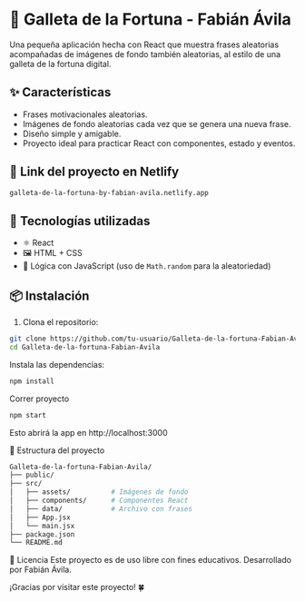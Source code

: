 # 🥠 Galleta de la Fortuna - Fabián Ávila

Una pequeña aplicación hecha con React que muestra frases aleatorias acompañadas de imágenes de fondo también aleatorias, al estilo de una galleta de la fortuna digital.

## ✨ Características

- Frases motivacionales aleatorias.
- Imágenes de fondo aleatorias cada vez que se genera una nueva frase.
- Diseño simple y amigable.
- Proyecto ideal para practicar React con componentes, estado y eventos.
## 🔗 Link del proyecto en Netlify
```bash
galleta-de-la-fortuna-by-fabian-avila.netlify.app
```
## 🧰 Tecnologías utilizadas

- ⚛️ React
- 🖼️ HTML + CSS
- 🎲 Lógica con JavaScript (uso de `Math.random` para la aleatoriedad)

## 📦 Instalación

1. Clona el repositorio:

```bash
git clone https://github.com/tu-usuario/Galleta-de-la-fortuna-Fabian-Avila.git
cd Galleta-de-la-fortuna-Fabian-Avila
```
Instala las dependencias:

```bash
npm install
```
Correr proyecto
```bash
npm start
```
Esto abrirá la app en http://localhost:3000

📁 Estructura del proyecto

```bash
Galleta-de-la-fortuna-Fabian-Avila/
├── public/
├── src/
│   ├── assets/          # Imágenes de fondo
│   ├── components/      # Componentes React
│   ├── data/            # Archivo con frases
│   ├── App.jsx
│   └── main.jsx
├── package.json
└── README.md
```


📜 Licencia
Este proyecto es de uso libre con fines educativos.
Desarrollado por Fabián Ávila.

¡Gracias por visitar este proyecto! 🍀
